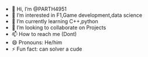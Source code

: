 - 👋 Hi, I’m @PARTH4951
- 👀 I’m interested in F1,Game development,data science
- 🌱 I’m currently learning C++,python
- 💞️ I’m looking to collaborate on Projects 
- 📫 How to reach me (Dont)
- 😄 Pronouns: He/him
- ⚡ Fun fact: can solver a cude

<!---
PARTH4951/PARTH4951 is a ✨ special ✨ repository because its `README.md` (this file) appears on your GitHub profile.
You can click the Preview link to take a look at your changes.
--->
